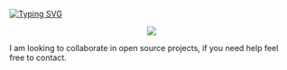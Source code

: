 

[![Typing SVG](https://readme-typing-svg.herokuapp.com?font=Fira+Code&size=50&pause=1000&center=true&repeat=false&width=1000&height=90&lines=Lead+Mobile+Engineer)](https://git.io/typing-svg)

<p align="center">
  <!-- Typing SVG by DenverCoder1 - https://github.com/DenverCoder1/readme-typing-svg -->
  <a href="https://github.com/DenverCoder1/readme-typing-svg">
    <img src="https://readme-typing-svg.demolab.com/?lines=Lead%20Mobile%20Engineer;12%2B%20years%20of%20coding%20experience;I%20do%20open%20source&font=Fira%20Code&center=true&width=440&height=45&color=f75c7e&vCenter=true&pause=1000&size=22" /></a>
</p>



I am looking to collaborate in open source projects, if you need help feel free to contact.

<!--
**ankushkushwaha/ankushkushwaha** is a ✨ _special_ ✨ repository because its `README.md` (this file) appears on your GitHub profile.

Here are some ideas to get you started:

- 🔭 I’m currently working on ...
- 🌱 I’m currently learning ...
- 👯 I’m looking to collaborate on ...
- 🤔 I’m looking for help with ...
- 💬 Ask me about ...
- 📫 How to reach me: ...
- 😄 Pronouns: ...
- ⚡ Fun fact: ...
-->
